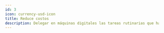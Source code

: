 ```yaml
---
id: 3
icon: currency-usd-icon
title: Reduce costos
description: Delegar en máquinas digitales las tareas rutinarias que hacen los humanos es una inversión tremendamente rentable.
---
```

